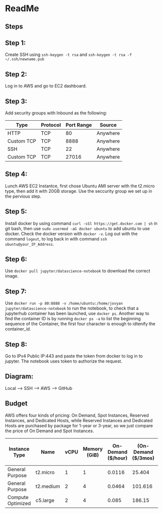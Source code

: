 # ReadMe

## Steps
## Step 1: 
Create SSH using `ssh-keygen -t rsa` and `ssh-keygen -t rsa -f ~/.ssh/newname.pub`
## Step 2: 
Log in to AWS and go to EC2 dashboard.
## Step 3:
Add security groups with Inbound as the following:

| Type       | Protocol   |  Port Range |  Source      | 
| --- | --- | --- | --- |
| HTTP       | TCP        |  80         |   Anywhere   |  
| Custom TCP | TCP        |  8888       |   Anywhere   |  
| SSH        | TCP        |  22         |   Anywhere   |                               
| Custom TCP | TCP        |  27016      |   Anywhere   |

## Step 4:
Lunch AWS EC2 Instantce, first chose Ubuntu AMI server with the t2.micro type, then add it with 20GB storage. Use the seccurity group we set up in the pervious step. 
## Step 5:
Install docker by using command `curl -sSl https://get.docker.com | sh` in git bash, then use `sudo usermod -aG docker ubuntu` to add ubuntu to use docker. Check the docker version with `docker -v`.
Log out with the command `logout`, to log back in with command `ssh ubuntu@your_IP_Address`.
## Step 6:
Use `docker pull jupyter/datascience-notebook` to download the correct image. 
## Step 7:
Use `docker run -p 80:8888 -v /home/ubuntu:/home/jovyan jupyter/datascience-notebook` to run the notebook, to check that a jupyterhub container has been launched, use `docker ps`. 
Another way to find the container ID is by running `docker ps -a` to list the beginning sequence of the Container, the first four character is enough to idtenify the container_id. 
## Step 8:
Go to IPv4 Public IP:443 and paste the token from docker to log in to jupyter. The notebook uses token to authorize the request.

## Diagram:
Local ——> SSH ——> AWS ——> GitHub

## Budget
AWS offers four kinds of pricing: On Demand, Spot Instances, Reserved Instances, and Dedicated Hosts, while Reserved Instances and Dedicated Hosts are purchased by package for 1-year or 3-year, so we just compare the price of On Demand and Spot Instances. 

| Instance Type | Name | vCPU | Memory (GiB) | On-Demand ($/hour) | (On-Demand ($/3mos) | Spot Instances- Linux/UNIX ($/hour) | Spot Instances- Linux/UNIX ($/3mos) |
| --- | --- | --- | --- | --- | --- | --- | --- |
| General Purpose | t2.micro | 1 | 1 | 0.0116 | 25.404 | 0.0033 | 7.227 |
| General Purpose | t2.medium | 2 | 4 | 0.0464 | 101.616 | 0.0069 | 15.111 |
| Compute Optimized | c5.large | 2 | 4 | 0.085 | 186.15 | 0.0195 | 42.705 |

